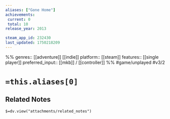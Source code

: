 ```yaml
---
aliases: ["Gone Home"]
achievements:
 current: 0
 total: 10
release_year: 2013

steam_app_id: 232430
last_updated: 1750218209
---
```

%%
genres:: [[adventure]] [[indie]]
platform:: [[steam]]
features:: [[single player]]
preferred_input:: [[mkb]] / [[controller]]
%%
#game/unplayed
#v3/2

# `=this.aliases[0]`
## Related Notes
`$=dv.view("attachments/related_notes")`